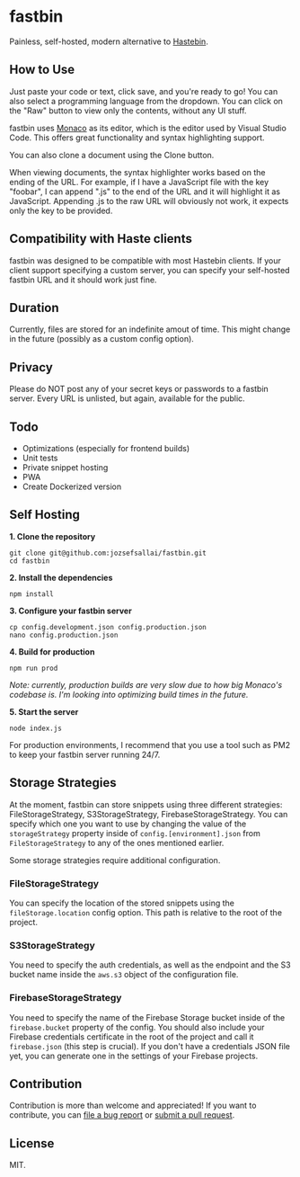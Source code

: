 # fastbin

Painless, self-hosted, modern alternative to [Hastebin](https://hastebin.com/).

## How to Use

Just paste your code or text, click save, and you're ready to go! You can also select
a programming language from the dropdown. You can click on the "Raw" button to view
only the contents, without any UI stuff.

fastbin uses [Monaco](https://microsoft.github.io/monaco-editor/) as its editor, which
is the editor used by Visual Studio Code. This offers great functionality and syntax
highlighting support.

You can also clone a document using the Clone button.

When viewing documents, the syntax highlighter works based on the ending of the URL.
For example, if I have a JavaScript file with the key "foobar", I can append ".js"
to the end of the URL and it will highlight it as JavaScript. Appending .js to the
raw URL will obviously not work, it expects only the key to be provided.

## Compatibility with Haste clients

fastbin was designed to be compatible with most Hastebin clients. If your client
support specifying a custom server, you can specify your self-hosted fastbin URL and
it should work just fine.

## Duration

Currently, files are stored for an indefinite amout of time. This might change in the
future (possibly as a custom config option).

## Privacy

Please do NOT post any of your secret keys or passwords to a fastbin server. Every URL
is unlisted, but again, available for the public.

## Todo

* Optimizations (especially for frontend builds)
* Unit tests
* Private snippet hosting
* PWA
* Create Dockerized version

## Self Hosting

**1. Clone the repository**

```
git clone git@github.com:jozsefsallai/fastbin.git
cd fastbin
```

**2. Install the dependencies**

```
npm install
```

**3. Configure your fastbin server**

```
cp config.development.json config.production.json
nano config.production.json
```

**4. Build for production**

```
npm run prod
```

*Note: currently, production builds are very slow due to how big Monaco's codebase is.*
*I'm looking into optimizing build times in the future.*

**5. Start the server**

```
node index.js
```

For production environments, I recommend that you use a tool such as PM2 to keep your
fastbin server running 24/7.

## Storage Strategies

At the moment, fastbin can store snippets using three different strategies: FileStorageStrategy,
S3StorageStrategy, FirebaseStorageStrategy. You can specify which one you want to use by
changing the value of the `storageStrategy` property inside of `config.[environment].json`
from `FileStorageStrategy` to any of the ones mentioned earlier.

Some storage strategies require additional configuration.

### FileStorageStrategy

You can specify the location of the stored snippets using the `fileStorage.location` config
option. This path is relative to the root of the project.

### S3StorageStrategy

You need to specify the auth credentials, as well as the endpoint and the S3 bucket name
inside the `aws.s3` object of the configuration file.

### FirebaseStorageStrategy

You need to specify the name of the Firebase Storage bucket inside of the `firebase.bucket`
property of the config. You should also include your Firebase credentials certificate in
the root of the project and call it `firebase.json` (this step is crucial). If you don't
have a credentials JSON file yet, you can generate one in the settings of your Firebase
projects.

## Contribution

Contribution is more than welcome and appreciated! If you want to contribute, you can
[file a bug report](https://github.com/jozsefsallai/fastbin/issues/new) or
[submit a pull request](https://github.com/jozsefsallai/fastbin/pulls).

## License

MIT.
